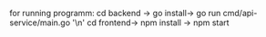 for running programm: cd backend -> go install-> go run cmd/api-service/main.go  '\n' cd frontend-> npm install -> npm start
                     
